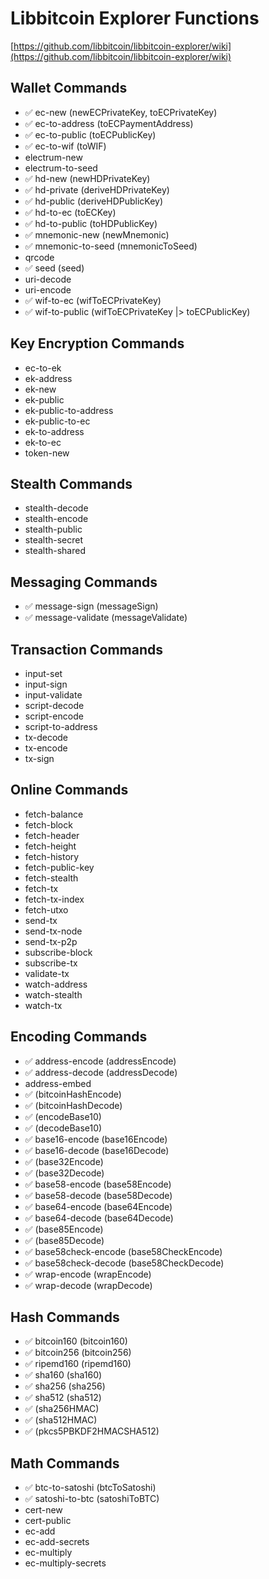 # Libbitcoin Explorer Functions

[https://github.com/libbitcoin/libbitcoin-explorer/wiki](https://github.com/libbitcoin/libbitcoin-explorer/wiki)

## Wallet Commands

* ✅ ec-new (newECPrivateKey, toECPrivateKey)
* ✅ ec-to-address (toECPaymentAddress)
* ✅ ec-to-public (toECPublicKey)
* ✅ ec-to-wif (toWIF)
* electrum-new
* electrum-to-seed
* ✅ hd-new (newHDPrivateKey)
* ✅ hd-private (deriveHDPrivateKey)
* ✅ hd-public (deriveHDPublicKey)
* ✅ hd-to-ec (toECKey)
* ✅ hd-to-public (toHDPublicKey)
* ✅ mnemonic-new (newMnemonic)
* ✅ mnemonic-to-seed (mnemonicToSeed)
* qrcode
* ✅ seed (seed)
* uri-decode
* uri-encode
* ✅ wif-to-ec (wifToECPrivateKey)
* ✅ wif-to-public (wifToECPrivateKey |> toECPublicKey)

## Key Encryption Commands

* ec-to-ek
* ek-address
* ek-new
* ek-public
* ek-public-to-address
* ek-public-to-ec
* ek-to-address
* ek-to-ec
* token-new

## Stealth Commands

* stealth-decode
* stealth-encode
* stealth-public
* stealth-secret
* stealth-shared

## Messaging Commands

* ✅ message-sign (messageSign)
* ✅ message-validate (messageValidate)

## Transaction Commands

* input-set
* input-sign
* input-validate
* script-decode
* script-encode
* script-to-address
* tx-decode
* tx-encode
* tx-sign

## Online Commands

* fetch-balance
* fetch-block
* fetch-header
* fetch-height
* fetch-history
* fetch-public-key
* fetch-stealth
* fetch-tx
* fetch-tx-index
* fetch-utxo
* send-tx
* send-tx-node
* send-tx-p2p
* subscribe-block
* subscribe-tx
* validate-tx
* watch-address
* watch-stealth
* watch-tx

## Encoding Commands

* ✅ address-encode (addressEncode)
* ✅ address-decode (addressDecode)
* address-embed
* ✅ (bitcoinHashEncode)
* ✅ (bitcoinHashDecode)
* ✅ (encodeBase10)
* ✅ (decodeBase10)
* ✅ base16-encode (base16Encode)
* ✅ base16-decode (base16Decode)
* ✅ (base32Encode)
* ✅ (base32Decode)
* ✅ base58-encode (base58Encode)
* ✅ base58-decode (base58Decode)
* ✅ base64-encode (base64Encode)
* ✅ base64-decode (base64Decode)
* ✅ (base85Encode)
* ✅ (base85Decode)
* ✅ base58check-encode (base58CheckEncode)
* ✅ base58check-decode (base58CheckDecode)
* ✅ wrap-encode (wrapEncode)
* ✅ wrap-decode (wrapDecode)

## Hash Commands

* ✅ bitcoin160 (bitcoin160)
* ✅ bitcoin256 (bitcoin256)
* ✅ ripemd160 (ripemd160)
* ✅ sha160 (sha160)
* ✅ sha256 (sha256)
* ✅ sha512 (sha512)
* ✅ (sha256HMAC)
* ✅ (sha512HMAC)
* ✅ (pkcs5PBKDF2HMACSHA512)

## Math Commands

* ✅ btc-to-satoshi (btcToSatoshi)
* ✅ satoshi-to-btc (satoshiToBTC)
* cert-new
* cert-public
* ec-add
* ec-add-secrets
* ec-multiply
* ec-multiply-secrets
